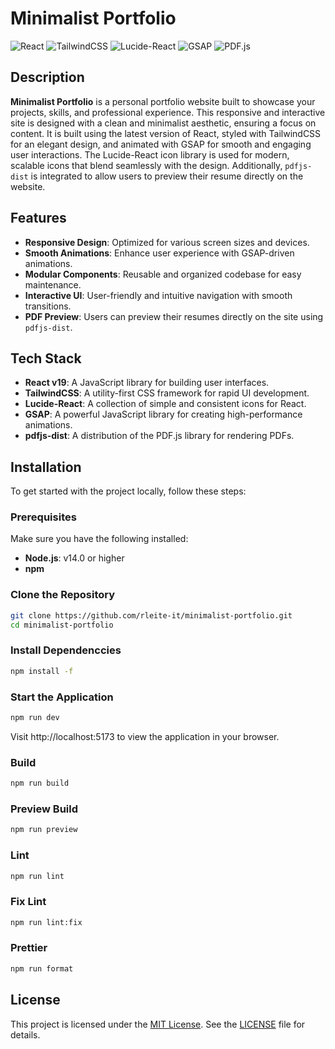 # Minimalist Portfolio

![React](https://img.shields.io/badge/React-v19.0.0-61DAFB?style=flat&logo=react)
![TailwindCSS](https://img.shields.io/badge/TailwindCSS-v3.0.0-38B2AC?style=flat&logo=tailwind-css)
![Lucide-React](https://img.shields.io/badge/Lucide--React-v0.1.0-333333?style=flat&logo=lucide)
![GSAP](https://img.shields.io/badge/GSAP-v3.0.0-88CE02?style=flat&logo=greensock)
![PDF.js](https://img.shields.io/badge/PDF.js-v3.4.120-FFB100?style=flat&logo=adobe-acrobat-reader)

## Description

**Minimalist Portfolio** is a personal portfolio website built to showcase your projects, skills, and professional experience. This responsive and interactive site is designed with a clean and minimalist aesthetic, ensuring a focus on content. It is built using the latest version of React, styled with TailwindCSS for an elegant design, and animated with GSAP for smooth and engaging user interactions. The Lucide-React icon library is used for modern, scalable icons that blend seamlessly with the design. Additionally, `pdfjs-dist` is integrated to allow users to preview their resume directly on the website.

## Features

- **Responsive Design**: Optimized for various screen sizes and devices.
- **Smooth Animations**: Enhance user experience with GSAP-driven animations.
- **Modular Components**: Reusable and organized codebase for easy maintenance.
- **Interactive UI**: User-friendly and intuitive navigation with smooth transitions.
- **PDF Preview**: Users can preview their resumes directly on the site using `pdfjs-dist`.

## Tech Stack

- **React v19**: A JavaScript library for building user interfaces.
- **TailwindCSS**: A utility-first CSS framework for rapid UI development.
- **Lucide-React**: A collection of simple and consistent icons for React.
- **GSAP**: A powerful JavaScript library for creating high-performance animations.
- **pdfjs-dist**: A distribution of the PDF.js library for rendering PDFs.

## Installation

To get started with the project locally, follow these steps:

### Prerequisites

Make sure you have the following installed:

- **Node.js**: v14.0 or higher
- **npm**

### Clone the Repository

```bash
git clone https://github.com/rleite-it/minimalist-portfolio.git
cd minimalist-portfolio
```

### Install Dependenccies

```bash
npm install -f
```

### Start the Application

```bash
npm run dev
```

Visit http://localhost:5173 to view the application in your browser.

### Build

```bash
npm run build
```

### Preview Build

```bash
npm run preview
```

### Lint

```bash
npm run lint
```

### Fix Lint

```bash
npm run lint:fix
```

### Prettier

```bash
npm run format
```

## License

This project is licensed under the [MIT License](https://opensource.org/licenses/MIT). See the [LICENSE](./LICENSE) file for details.
